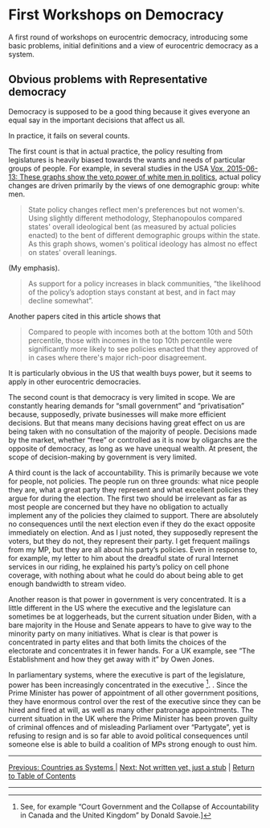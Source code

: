 # First Workshops on Democracy
  A first round of workshops on eurocentric democracy, introducing some basic problems, initial definitions and a view of eurocentric democracy as a system.

## Obvious problems with Representative democracy

Democracy is supposed to be a good thing because it gives everyone an equal say in the important decisions that affect us all.

In practice, it fails on several counts.

The first count is that in actual practice, the policy resulting from legislatures is heavily biased towards the wants and needs of particular groups of people. For example, in several studies in the USA  [Vox, 2015-06-13: These graphs show the veto power of white men in politics](https://www.vox.com/2015/6/13/8768773/white-men-politics-influence), actual policy changes are driven primarily by the views of one demographic group: white men.

>State policy changes reflect men's preferences but not women's. Using slightly different methodology, Stephanopoulos compared states' overall ideological bent (as measured by actual policies enacted) to the bent of different demographic groups within the state. As this graph shows, women's political ideology has almost no effect on states' overall leanings.

(My emphasis).

> As support for a policy increases in black communities, “the likelihood of the policy’s adoption stays constant at best, and in fact may decline somewhat”.

Another papers cited in this article shows that

> Compared to people with incomes both at the bottom 10th and 50th percentile, those with incomes in the top 10th percentile were significantly more likely to see policies enacted that they approved of in cases where there's major rich-poor disagreement.

It is particularly obvious in the US that wealth buys power, but it seems to apply in other eurocentric democracies.

The second count is that democracy is very limited in scope. We are constantly hearing demands for “small government” and “privatisation” because, supposedly, private businesses will make more efficient decisions. But that means many decisions having great effect on us are being taken with no consultation of the majority of people. Decisions made by the market, whether “free” or controlled as it is now by oligarchs are the opposite of democracy, as long as we have unequal wealth. At present, the scope of decision-making by government is very limited.

A third count is the lack of accountability. This is primarily because we vote for people, not policies. The people run on three grounds: what nice people they are, what a great party they represent and what excellent policies they argue for during the election. The first two should be irrelevant as far as most people are concerned but they have no obligation to actually implement any of the policies they claimed to support. There are absolutely no consequences until the next election even if they do the exact opposite immediately on election. And as I just noted, they supposedly represent the voters, but they do not, they represent their party. I get frequent mailings from my MP, but they are all about his party’s policies. Even in response to, for example, my letter to him about the dreadful state of rural Internet services in our riding, he explained his party’s policy on cell phone coverage, with nothing about what he could do about being able to get enough bandwidth to stream video.

Another reason is that power in government is very concentrated. It is a little different in the US where the executive and the legislature can sometimes be at loggerheads, but the current situation under Biden, with a bare majority in the House and Senate appears to have to give way to the minority party on many initiatives. What is clear is that power is concentrated in party elites and  that both limits the choices of the electorate and concentrates it in fewer hands. For a UK example, see “The Establishment and how they get away with it” by Owen Jones.

In parliamentary systems, where the executive is part of the legislature, power has been increasingly concentrated in the executive [^fn1]. . Since the Prime Minister has power of appointment of all other government positions, they have enormous control over the rest of the executive since they can be hired and fired at will, as well as many other patronage appointments. The current situation in the UK where the Prime Minister has been proven guilty of criminal offences and of misleading Parliament over “Partygate”, yet is refusing to resign and is so far able to avoid political consequences until someone else is able to build a coalition of MPs strong enough to oust him.

***
[Previous: Countries as Systems ](countriesassystems) \| [Next: Not written yet, just a stub](stub) \| [Return to Table of Contents](./index)

***

[^fn1]: See, for example “Court Government and the Collapse of Accountability in Canada and the United Kingdom” by Donald Savoie.]
